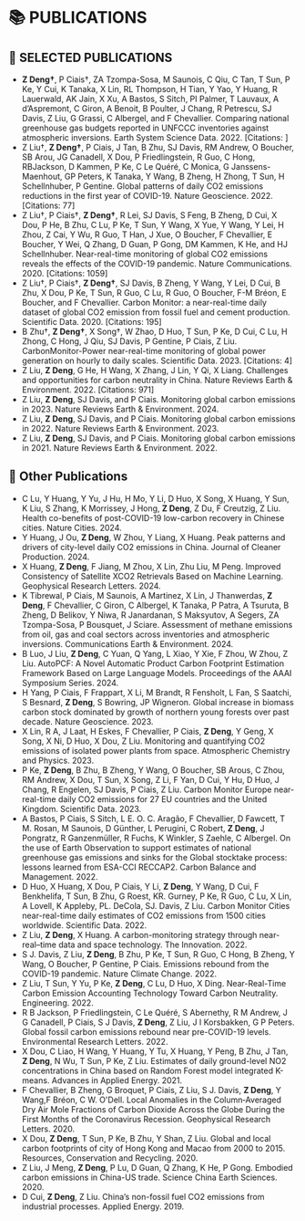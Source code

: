 
# 📚 PUBLICATIONS 

## 🌟 SELECTED PUBLICATIONS

- **Z Deng†**, P Ciais†, ZA Tzompa-Sosa, M Saunois, C Qiu, C Tan, T Sun, P Ke, Y Cui, K Tanaka, X Lin, RL Thompson, H Tian, Y Yao, Y Huang, R Lauerwald, AK Jain, X Xu, A Bastos, S Sitch, PI Palmer, T Lauvaux, A d’Aspremont, C Giron, A Benoit, B Poulter, J Chang, R Petrescu, SJ Davis, Z Liu, G Grassi, C Albergel, and F Chevallier. Comparing national greenhouse gas budgets reported in UNFCCC inventories against atmospheric inversions. Earth System Science Data. 2022.  [Citations: <span class='show_paper_citations' data='DhtAFkwAAAAJ:ALROH1vI_8AC'></span>]  
- Z Liu†, **Z Deng†**, P Ciais, J Tan, B Zhu, SJ Davis, RM Andrew, O Boucher, SB Arou, JG Canadell, X Dou, P Friedlingstein, R Guo, C Hong, RBJackson, D Kammen, P Ke, C Le Quéré, C Monica, G Janssens-Maenhout, GP Peters, K Tanaka, Y Wang, B Zheng, H Zhong, T Sun, H Schellnhuber, P Gentine. Global patterns of daily CO2 emissions reductions in the first year of COVID-19. Nature Geoscience. 2022. [Citations: 77] 
- Z Liu†, P Ciais†, **Z Deng†**, R Lei, SJ Davis, S Feng, B Zheng, D Cui, X Dou, P He, B Zhu, C Lu, P Ke, T Sun, Y Wang, X Yue, Y Wang, Y Lei, H Zhou, Z Cai, Y Wu, R Guo, T Han, J Xue, O Boucher, F Chevallier, E Boucher, Y Wei, Q Zhang, D Guan, P Gong, DM Kammen, K He, and HJ Schellnhuber. Near-real-time monitoring of global CO2 emissions reveals the effects of the COVID-19 pandemic. Nature Communications. 2020.  [Citations: 1059] 
- Z Liu†, P Ciais†, **Z Deng†**, SJ Davis, B Zheng, Y Wang, Y Lei, D Cui, B Zhu, X Dou, P Ke, T Sun, R Guo, C Lu, R Guo, O Boucher, F-M Bréon, E Boucher, and F Chevallier. Carbon Monitor: a near-real-time daily dataset of global CO2 emission from fossil fuel and cement production. Scientific Data. 2020.  [Citations: 195] 
- B Zhu†, **Z Deng†**, X Song†, W Zhao, D Huo, T Sun, P Ke, D Cui, C Lu, H Zhong, C Hong, J Qiu, SJ Davis, P Gentine, P Ciais, Z Liu. CarbonMonitor-Power near-real-time monitoring of global power generation on hourly to daily scales. Scientific Data. 2023. [Citations: 4] 
- Z Liu, **Z Deng**, G He, H Wang, X Zhang, J Lin, Y Qi, X Liang. Challenges and opportunities for carbon neutrality in China. Nature Reviews Earth & Environment. 2022.  [Citations: 971] 
- Z Liu, **Z Deng**, SJ Davis, and P Ciais. Monitoring global carbon emissions in 2023. Nature Reviews Earth & Environment. 2024. 
- Z Liu, **Z Deng**, SJ Davis, and P Ciais. Monitoring global carbon emissions in 2022. Nature Reviews Earth & Environment. 2023. 
- Z Liu, **Z Deng**, SJ Davis, and P Ciais. Monitoring global carbon emissions in 2021. Nature Reviews Earth & Environment. 2022. 

## 📄 Other Publications
- C Lu, Y Huang, Y Yu, J Hu, H Mo, Y Li, D Huo, X Song, X Huang, Y Sun, K Liu, S Zhang, K Morrissey, J Hong, **Z Deng**, Z Du, F Creutzig, Z Liu. Health co-benefits of post-COVID-19 low-carbon recovery in Chinese cities. Nature Cities. 2024. 
- Y Huang, J Ou, **Z Deng**, W Zhou, Y Liang, X Huang. Peak patterns and drivers of city-level daily CO2 emissions in China. Journal of Cleaner Production. 2024. 
- X Huang, **Z Deng**, F Jiang, M Zhou, X Lin, Zhu Liu, M Peng. Improved Consistency of Satellite XCO2 Retrievals Based on Machine Learning. Geophysical Research Letters. 2024. 
- K Tibrewal, P Ciais, M Saunois, A Martinez, X Lin, J Thanwerdas, **Z Deng**, F Chevallier, C Giron, C Albergel, K Tanaka, P Patra, A Tsuruta, B Zheng, D Belikov, Y Niwa, R Janardanan, S Maksyutov, A Segers, ZA Tzompa-Sosa, P Bousquet, J Sciare. Assessment of methane emissions from oil, gas and coal sectors across inventories and atmospheric inversions. Communications Earth & Environment. 2024. 
- B Luo, J Liu, **Z Deng**, C Yuan, Q Yang, L Xiao, Y Xie, F Zhou, W Zhou, Z Liu. AutoPCF: A Novel Automatic Product Carbon Footprint Estimation Framework Based on Large Language Models. Proceedings of the AAAI Symposium Series. 2024. 
- H Yang, P Ciais, F Frappart, X Li, M Brandt, R Fensholt, L Fan, S Saatchi, S Besnard, **Z Deng**, S Bowring, JP Wigneron. Global increase in biomass carbon stock dominated by growth of northern young forests over past decade. Nature Geoscience. 2023. 
- X Lin, R A, J Laat, H Eskes, F Chevallier, P Ciais, **Z Deng**, Y Geng, X Song, X Ni, D Huo, X Dou, Z Liu. Monitoring and quantifying CO2 emissions of isolated power plants from space. Atmospheric Chemistry and Physics. 2023. 
- P Ke, **Z Deng**, B Zhu, B Zheng, Y Wang, O Boucher, SB Arous, C Zhou, RM Andrew, X Dou, T Sun, X Song, Z Li, F Yan, D Cui, Y Hu, D Huo, J Chang, R Engelen, SJ Davis, P Ciais, Z Liu. Carbon Monitor Europe near-real-time daily CO2 emissions for 27 EU countries and the United Kingdom. Scientific Data. 2023. 
- A Bastos, P Ciais, S Sitch, L E. O. C. Aragão, F Chevallier, D Fawcett, T M. Rosan, M Saunois, D Günther, L Perugini, C Robert, **Z Deng**, J Pongratz, R Ganzenmüller, R Fuchs, K Winkler, S Zaehle, C Albergel. On the use of Earth Observation to support estimates of national greenhouse gas emissions and sinks for the Global stocktake process: lessons learned from ESA-CCI RECCAP2. Carbon Balance and Management. 2022. 
- D Huo, X Huang, X Dou, P Ciais, Y Li, **Z Deng**, Y Wang, D Cui, F Benkhelifa, T Sun, B Zhu, G Roest, KR. Gurney, P Ke, R Guo, C Lu, X Lin, A Lovell, K Appleby, PL. DeCola, SJ. Davis, Z Liu. Carbon Monitor Cities near-real-time daily estimates of CO2 emissions from 1500 cities worldwide. Scientific Data. 2022. 
- Z Liu, **Z Deng**, X Huang. A carbon-monitoring strategy through near-real–time data and space technology. The Innovation. 2022. 
- S J. Davis, Z Liu, **Z Deng**, B Zhu, P Ke, T Sun, R Guo, C Hong, B Zheng, Y Wang, O Boucher, P Gentine, P Ciais. Emissions rebound from the COVID-19 pandemic. Nature Climate Change. 2022. 
- Z Liu, T Sun, Y Yu, P Ke, **Z Deng**, C Lu, D Huo, X Ding. Near-Real-Time Carbon Emission Accounting Technology Toward Carbon Neutrality. Engineering. 2022. 
- R B Jackson, P Friedlingstein, C Le Quéré, S Abernethy, R M Andrew, J G Canadell, P Ciais, S J Davis, **Z Deng**, Z Liu, J I Korsbakken, G P Peters. Global fossil carbon emissions rebound near pre-COVID-19 levels. Environmental Research Letters. 2022. 
- X Dou, C Liao, H Wang, Y Huang, Y Tu, X Huang, Y Peng, B Zhu, J Tan, **Z Deng**, N Wu, T Sun, P Ke, Z Liu. Estimates of daily ground-level NO2 concentrations in China based on Random Forest model integrated K-means. Advances in Applied Energy. 2021. 
- F Chevallier, B Zheng, G Broquet, P Ciais, Z Liu, S J. Davis, **Z Deng**, Y Wang,F Bréon, C W. O'Dell. Local Anomalies in the Column‐Averaged Dry Air Mole Fractions of Carbon Dioxide Across the Globe During the First Months of the Coronavirus Recession. Geophysical Research Letters. 2020. 
- X Dou, **Z Deng**, T Sun, P Ke, B Zhu, Y Shan, Z Liu. Global and local carbon footprints of city of Hong Kong and Macao from 2000 to 2015. Resources, Conservation and Recycling. 2020. 
- Z Liu, J Meng, **Z Deng**, P Lu, D Guan, Q Zhang, K He, P Gong. Embodied carbon emissions in China-US trade. Science China Earth Sciences. 2020. 
- D Cui, **Z Deng**, Z Liu. China’s non-fossil fuel CO2 emissions from industrial processes. Applied Energy. 2019. 

[//]: # (<div class='paper-box'><div class='paper-box-image'><div><div class="badge">Earth System Science Data</div><img src='https://essd.copernicus.org/articles/14/1639/2022/essd-14-1639-2022-f03-web.png' alt="sym" width="100%"></div></div>)

[//]: # (<div class='paper-box-text' markdown="1">)

[//]: # ([Comparing national greenhouse gas budgets reported in UNFCCC inventories against atmospheric inversions]&#40;https://doi.org/10.5194/essd-14-1639-2022&#41; \\)

[//]: # (**Zhu Deng**, Philippe Ciais, Zitely A. Tzompa-Sosa, Marielle Saunois, Chunjing Qiu, Chang Tan, Taochun Sun, Piyu Ke, Yanan Cui, Katsumasa Tanaka, Xin Lin, Rona L. Thompson, Hanqin Tian, Yuanzhi Yao, Yuanyuan Huang, Ronny Lauerwald, Atul K. Jain, Xiaoming Xu, Ana Bastos, Stephen Sitch, Paul I. Palmer, Thomas Lauvaux, Alexandre d'Aspremont, Clément Giron, Antoine Benoit, Benjamin Poulter, Jinfeng Chang, Ana Maria Roxana Petrescu, Steven J. Davis, Zhu Liu, Giacomo Grassi, Clément Albergel, Francesco N. Tubiello, Lucia Perugini, Wouter Peters, Frédéric Chevallier \\)

[//]: # (**Earth System Science Data**, 2022, 14, 1639–1675 &#40;2022&#41; \\)

[//]: # (&#40;<img src='images/esi-highly-cited-paper.png' width="20px">ESI Highly Cited Paper<img src='images/esi-hot-paper.png' width="20px">ESI Hot Paper&#41;)

[//]: # (</div>)

[//]: # (</div>)


